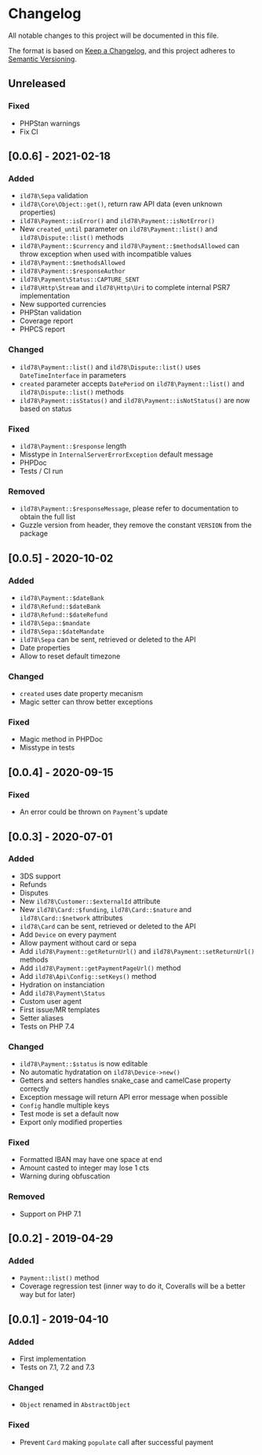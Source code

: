 # Changelog
All notable changes to this project will be documented in this file.

The format is based on [Keep a Changelog](https://keepachangelog.com/en/1.0.0/),
and this project adheres to [Semantic Versioning](https://semver.org/spec/v2.0.0.html).

## Unreleased

### Fixed
- PHPStan warnings
- Fix CI


## [0.0.6] - 2021-02-18

### Added
- `ild78\Sepa` validation
- `ild78\Core\Object::get()`, return raw API data (even unknown properties)
- `ild78\Payment::isError()` and `ild78\Payment::isNotError()`
- New `created_until` parameter on `ild78\Payment::list()` and `ild78\Dispute::list()` methods
- `ild78\Payment::$currency` and `ild78\Payment::$methodsAllowed` can throw exception when used with incompatible values
- `ild78\Payment::$methodsAllowed`
- `ild78\Payment::$responseAuthor`
- `ild78\Payment\Status::CAPTURE_SENT`
- `ild78\Http\Stream` and `ild78\Http\Uri` to complete internal PSR7 implementation
- New supported currencies
- PHPStan validation
- Coverage report
- PHPCS report

### Changed
- `ild78\Payment::list()` and `ild78\Dispute::list()` uses `DateTimeInterface` in parameters
- `created` parameter accepts `DatePeriod` on `ild78\Payment::list()` and `ild78\Dispute::list()` methods
- `ild78\Payment::isStatus()` and `ild78\Payment::isNotStatus()` are now based on status

### Fixed
- `ild78\Payment::$response` length
- Misstype in `InternalServerErrorException` default message
- PHPDoc
- Tests / CI run

### Removed
- `ild78\Payment::$responseMessage`, please refer to documentation to obtain the full list
- Guzzle version from header, they remove the constant `VERSION` from the package


## [0.0.5] - 2020-10-02

### Added
- `ild78\Payment::$dateBank`
- `ild78\Refund::$dateBank`
- `ild78\Refund::$dateRefund`
- `ild78\Sepa::$mandate`
- `ild78\Sepa::$dateMandate`
- `ild78\Sepa` can be sent, retrieved or deleted to the API
- Date properties
- Allow to reset default timezone

### Changed
- `created` uses date property mecanism
- Magic setter can throw better exceptions

### Fixed
- Magic method in PHPDoc
- Misstype in tests


## [0.0.4] - 2020-09-15

### Fixed
- An error could be thrown on `Payment`'s update


## [0.0.3] - 2020-07-01

### Added
- 3DS support
- Refunds
- Disputes
- New `ild78\Customer::$externalId` attribute
- New `ild78\Card::$funding`, `ild78\Card::$nature` and `ild78\Card::$network` attributes
- `ild78\Card` can be sent, retrieved or deleted to the API
- Add `Device` on every payment
- Allow payment without card or sepa
- Add `ild78\Payment::getReturnUrl()` and `ild78\Payment::setReturnUrl()` methods
- Add `ild78\Payment::getPaymentPageUrl()` method
- Add `ild78\Api\Config::setKeys()` method
- Hydration on instanciation
- Add `ild78\Payment\Status`
- Custom user agent
- First issue/MR templates
- Setter aliases
- Tests on PHP 7.4

### Changed
- `ild78\Payment::$status` is now editable
- No automatic hydratation on `ild78\Device->new()`
- Getters and setters handles snake_case and camelCase property correctly
- Exception message will return API error message when possible
- `Config` handle multiple keys
- Test mode is set a default now
- Export only modified properties

### Fixed
- Formatted IBAN may have one space at end
- Amount casted to integer may lose 1 cts
- Warning during obfuscation

### Removed
- Support on PHP 7.1


## [0.0.2] - 2019-04-29

### Added
- `Payment::list()` method
- Coverage regression test (inner way to do it, Coveralls will be a better way but for later)


## [0.0.1] - 2019-04-10

### Added
- First implementation
- Tests on 7.1, 7.2 and 7.3

### Changed
- `Object` renamed in `AbstractObject`

### Fixed
- Prevent `Card` making `populate` call after successful payment
